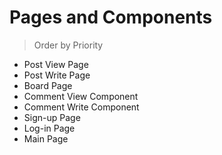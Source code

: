 # Pages and Components

> Order by Priority

- Post View Page
- Post Write Page
- Board Page
- Comment View Component
- Comment Write Component
- Sign-up Page
- Log-in Page
- Main Page
